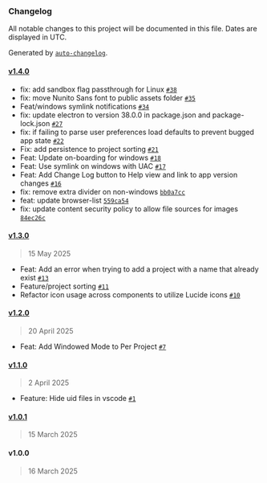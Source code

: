 ### Changelog

All notable changes to this project will be documented in this file. Dates are displayed in UTC.

Generated by [`auto-changelog`](https://github.com/CookPete/auto-changelog).

#### [v1.4.0](https://github.com/godotlauncher/launcher/compare/v1.3.0...v1.4.0)

- fix: add sandbox flag passthrough for Linux [`#38`](https://github.com/godotlauncher/launcher/pull/38)
- fix: move Nunito Sans font to public assets folder [`#35`](https://github.com/godotlauncher/launcher/pull/35)
- Feat/windows symlink notifications [`#34`](https://github.com/godotlauncher/launcher/pull/34)
- fix: update electron to version 38.0.0 in package.json and package-lock.json [`#27`](https://github.com/godotlauncher/launcher/pull/27)
- fix: if failing to parse user preferences load defaults to prevent bugged app state [`#22`](https://github.com/godotlauncher/launcher/pull/22)
- Fix: add persistence to project sorting [`#21`](https://github.com/godotlauncher/launcher/pull/21)
- Feat: Update on-boarding for windows [`#18`](https://github.com/godotlauncher/launcher/pull/18)
- Feat: Use symlink on windows with UAC [`#17`](https://github.com/godotlauncher/launcher/pull/17)
- Feat: Add Change Log button to Help view and link to app version changes [`#16`](https://github.com/godotlauncher/launcher/pull/16)
- fix: remove extra divider on non-windows [`bb0a7cc`](https://github.com/godotlauncher/launcher/commit/bb0a7ccaf7f516057f490ed46c43561b4420b71a)
- feat: update browser-list [`559ca54`](https://github.com/godotlauncher/launcher/commit/559ca545533761b82db0d5df3ecb1366af62ebbf)
- fix: update content security policy to allow file sources for images [`84ec26c`](https://github.com/godotlauncher/launcher/commit/84ec26c85e654c61815d439aab43b17215fe30b2)

#### [v1.3.0](https://github.com/godotlauncher/launcher/compare/v1.2.0...v1.3.0)

> 15 May 2025

- Feat: Add an error when trying to add a project with a name that already exist [`#13`](https://github.com/godotlauncher/launcher/pull/13)
- Feature/project sorting [`#11`](https://github.com/godotlauncher/launcher/pull/11)
- Refactor icon usage across components to utilize Lucide icons [`#10`](https://github.com/godotlauncher/launcher/pull/10)

#### [v1.2.0](https://github.com/godotlauncher/launcher/compare/v1.1.0...v1.2.0)

> 20 April 2025

- Feat: Add Windowed Mode to Per Project [`#7`](https://github.com/godotlauncher/launcher/pull/7)

#### [v1.1.0](https://github.com/godotlauncher/launcher/compare/v1.0.1...v1.1.0)

> 2 April 2025

- Feature: Hide uid files in vscode [`#1`](https://github.com/godotlauncher/launcher/pull/1)

#### [v1.0.1](https://github.com/godotlauncher/launcher/compare/v1.0.0...v1.0.1)

> 15 March 2025

#### v1.0.0

> 16 March 2025
